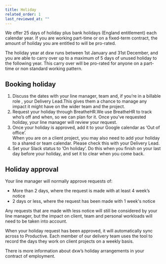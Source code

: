 ```yaml
---
title: Holiday
related_order: 1
last_reviewed_at: ""
---
```

We offer 25 days of holiday plus bank holidays (England entitlement) each calendar year. If you are working part-time or on a fixed-term contract, the amount of holiday you are entitled to will be pro-rated.

The holiday year at dxw runs between 1st January and 31st December, and you are able to carry over up to a maximum of 5 days of unused holiday to the following year. This carry over will be pro-rated for anyone on a part-time or non standard working pattern.

## Booking holiday

1. Discuss the dates with your line manager, team and, if you’re in a billable role , your Delivery Lead.This gives them a chance to manage any impact it might have on the wider team and the project.
2. Request your holiday through BreatheHR.We use BreatheHR to track who’s off and when, so we can plan for it. Once you’ve requested holiday, your line manager will review your request.
3. Once your holiday is approved, add it to your Google calendar as ‘Out of office’.\
   When you are on a client project, you may also need to add your holiday to a shared or team calendar. Please check this with your Delivery Lead.
4. Set your Slack status to ‘On holiday’. Do this when you finish on your last day before your holiday, and set it to clear when you come back.

## Holiday approval

Your line manager will normally approve requests of:

* More than 2 days, where the request is made with at least 4 week’s notice
* 2 days or less, where the request has been made with 1 week's notice

Any requests that are made with less notice will still be considered by your line manager, but the impact on client, team and personal workloads will need to be taken into account.

When your holiday request has been approved, it will automatically sync across to Productive. Each member of our delivery team uses the tool to record the days they work on client projects on a weekly basis.

There is more information about dxw’s holiday arrangements in your contract of employment.